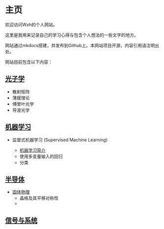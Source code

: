 # 主页

欢迎访问Wxh的个人网站。

这里是我用来记录自己的学习心得与包含个人想法的一些文字的地方。

网站通过mkdocs搭建，并发布到Github上。本网站项目开源，内容引用请注明出处。

网站目前包含以下内容：

## [光子学](photonics/photonics.md)

* 散射矩阵
* 薄膜理论
* 傅里叶光学
* 导波光学

## [机器学习](machine_learning/machine_learning.md)

* 监督式机器学习 (Supervised Machine Learning)

  * [机器学习简介]()
  * 使用多变量输入的回归
  * 分类

## [半导体](semiconductor/semiconductor.md)

* [固体物理](semiconductor/solid_state/solid_state.md)
  * 晶格及其平移对称性
  * 

## [信号与系统](signals_and_systems/signals_and_systems.md)
